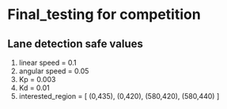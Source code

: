 # Final_testing for competition
## Lane detection safe values
1. linear speed = 0.1
2. angular speed = 0.05
3. Kp = 0.003
4. Kd = 0.01
5. interested_region = [
    (0,435),
    (0,420),
    (580,420),
    (580,440)
]
